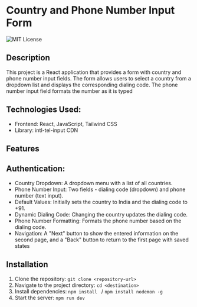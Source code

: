 # Country and Phone Number Input Form

![MIT License](3.gif)
## Description
This project is a React application that provides a form with country and phone number input fields. The form allows users to select a country from a dropdown list and displays the corresponding dialing code. The phone number input field formats the number as it is typed


## Technologies Used:

- Frontend: React, JavaScript, Tailwind CSS
- Library: intl-tel-input CDN

## Features

## Authentication:
- Country Dropdown: A dropdown menu with a list of all countries.
- Phone Number Input: Two fields - dialing code (dropdown) and phone number (text input).
- Default Values: Initially sets the country to India and the dialing code to +91.
- Dynamic Dialing Code: Changing the country updates the dialing code.
- Phone Number Formatting: Formats the phone number based on the dialing code.
- Navigation: A "Next" button to show the entered information on the second page, and a "Back" button to return to the first page with saved states


## Installation
1. Clone the repository: `git clone <repository-url>`
2. Navigate to the project directory: `cd <destination>`
3. Install dependencies: `npm install ` / `npm install nodemon -g`
4. Start the server: `npm run dev`

